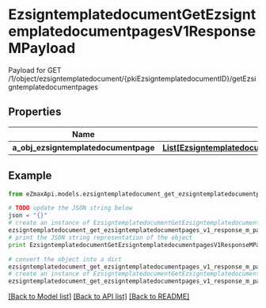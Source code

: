 # EzsigntemplatedocumentGetEzsigntemplatedocumentpagesV1ResponseMPayload

Payload for GET /1/object/ezsigntemplatedocument/{pkiEzsigntemplatedocumentID}/getEzsigntemplatedocumentpages

## Properties

Name | Type | Description | Notes
------------ | ------------- | ------------- | -------------
**a_obj_ezsigntemplatedocumentpage** | [**List[EzsigntemplatedocumentpageResponseCompound]**](EzsigntemplatedocumentpageResponseCompound.md) |  | 

## Example

```python
from eZmaxApi.models.ezsigntemplatedocument_get_ezsigntemplatedocumentpages_v1_response_m_payload import EzsigntemplatedocumentGetEzsigntemplatedocumentpagesV1ResponseMPayload

# TODO update the JSON string below
json = "{}"
# create an instance of EzsigntemplatedocumentGetEzsigntemplatedocumentpagesV1ResponseMPayload from a JSON string
ezsigntemplatedocument_get_ezsigntemplatedocumentpages_v1_response_m_payload_instance = EzsigntemplatedocumentGetEzsigntemplatedocumentpagesV1ResponseMPayload.from_json(json)
# print the JSON string representation of the object
print EzsigntemplatedocumentGetEzsigntemplatedocumentpagesV1ResponseMPayload.to_json()

# convert the object into a dict
ezsigntemplatedocument_get_ezsigntemplatedocumentpages_v1_response_m_payload_dict = ezsigntemplatedocument_get_ezsigntemplatedocumentpages_v1_response_m_payload_instance.to_dict()
# create an instance of EzsigntemplatedocumentGetEzsigntemplatedocumentpagesV1ResponseMPayload from a dict
ezsigntemplatedocument_get_ezsigntemplatedocumentpages_v1_response_m_payload_form_dict = ezsigntemplatedocument_get_ezsigntemplatedocumentpages_v1_response_m_payload.from_dict(ezsigntemplatedocument_get_ezsigntemplatedocumentpages_v1_response_m_payload_dict)
```
[[Back to Model list]](../README.md#documentation-for-models) [[Back to API list]](../README.md#documentation-for-api-endpoints) [[Back to README]](../README.md)


